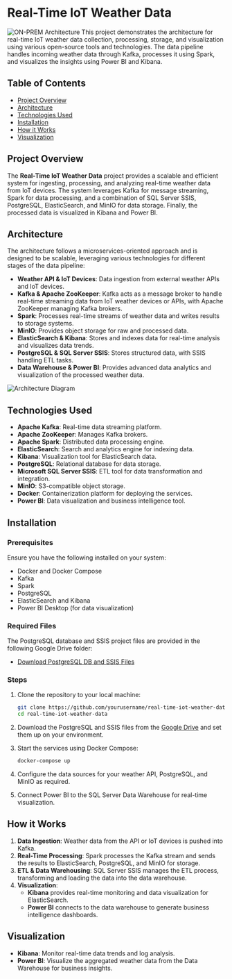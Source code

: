# Real-Time IoT Weather Data
![ON-PREM Architecture](./Screenshot%2024-10-27%184614.png)
This project demonstrates the architecture for real-time IoT weather data collection, processing, storage, and visualization using various open-source tools and technologies. The data pipeline handles incoming weather data through Kafka, processes it using Spark, and visualizes the insights using Power BI and Kibana.

## Table of Contents
- [Project Overview](#project-overview)
- [Architecture](#architecture)
- [Technologies Used](#technologies-used)
- [Installation](#installation)
- [How it Works](#how-it-works)
- [Visualization](#visualization)

## Project Overview
The **Real-Time IoT Weather Data** project provides a scalable and efficient system for ingesting, processing, and analyzing real-time weather data from IoT devices. The system leverages Kafka for message streaming, Spark for data processing, and a combination of SQL Server SSIS, PostgreSQL, ElasticSearch, and MinIO for data storage. Finally, the processed data is visualized in Kibana and Power BI.

## Architecture
The architecture follows a microservices-oriented approach and is designed to be scalable, leveraging various technologies for different stages of the data pipeline:

- **Weather API & IoT Devices**: Data ingestion from external weather APIs and IoT devices.
- **Kafka & Apache ZooKeeper**: Kafka acts as a message broker to handle real-time streaming data from IoT weather devices or APIs, with Apache ZooKeeper managing Kafka brokers.
- **Spark**: Processes real-time streams of weather data and writes results to storage systems.
- **MinIO**: Provides object storage for raw and processed data.
- **ElasticSearch & Kibana**: Stores and indexes data for real-time analysis and visualizes data trends.
- **PostgreSQL & SQL Server SSIS**: Stores structured data, with SSIS handling ETL tasks.
- **Data Warehouse & Power BI**: Provides advanced data analytics and visualization of the processed weather data.

![Architecture Diagram](path-to-architecture-diagram.png)

## Technologies Used
- **Apache Kafka**: Real-time data streaming platform.
- **Apache ZooKeeper**: Manages Kafka brokers.
- **Apache Spark**: Distributed data processing engine.
- **ElasticSearch**: Search and analytics engine for indexing data.
- **Kibana**: Visualization tool for ElasticSearch data.
- **PostgreSQL**: Relational database for data storage.
- **Microsoft SQL Server SSIS**: ETL tool for data transformation and integration.
- **MinIO**: S3-compatible object storage.
- **Docker**: Containerization platform for deploying the services.
- **Power BI**: Data visualization and business intelligence tool.

## Installation
### Prerequisites
Ensure you have the following installed on your system:
- Docker and Docker Compose
- Kafka
- Spark
- PostgreSQL
- ElasticSearch and Kibana
- Power BI Desktop (for data visualization)

### Required Files
The PostgreSQL database and SSIS project files are provided in the following Google Drive folder:
- [Download PostgreSQL DB and SSIS Files](https://drive.google.com/drive/folders/1of0CdTXQxhd49zA6ZHruG3HILal-b6j0)

### Steps
1. Clone the repository to your local machine:
    ```bash
    git clone https://github.com/yourusername/real-time-iot-weather-data.git
    cd real-time-iot-weather-data
    ```
2. Download the PostgreSQL and SSIS files from the [Google Drive](https://drive.google.com/drive/folders/1of0CdTXQxhd49zA6ZHruG3HILal-b6j0) and set them up on your environment.

3. Start the services using Docker Compose:
    ```bash
    docker-compose up
    ```
4. Configure the data sources for your weather API, PostgreSQL, and MinIO as required.

5. Connect Power BI to the SQL Server Data Warehouse for real-time visualization.

## How it Works
1. **Data Ingestion**: Weather data from the API or IoT devices is pushed into Kafka.
2. **Real-Time Processing**: Spark processes the Kafka stream and sends the results to ElasticSearch, PostgreSQL, and MinIO for storage.
3. **ETL & Data Warehousing**: SQL Server SSIS manages the ETL process, transforming and loading the data into the data warehouse.
4. **Visualization**:
   - **Kibana** provides real-time monitoring and data visualization for ElasticSearch.
   - **Power BI** connects to the data warehouse to generate business intelligence dashboards.

## Visualization
- **Kibana**: Monitor real-time data trends and log analysis.
- **Power BI**: Visualize the aggregated weather data from the Data Warehouse for business insights.

